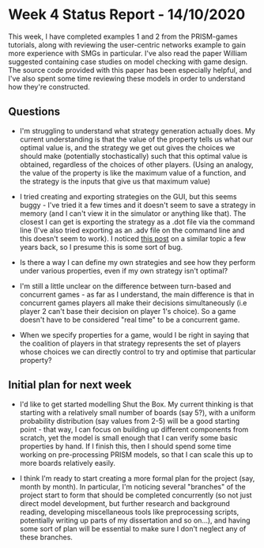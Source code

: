 # Week 4 Status Report - 14/10/2020

This week, I have completed examples 1 and 2 from the PRISM-games tutorials, along with reviewing the user-centric networks example to gain more experience with SMGs in particular. I've also read the paper William suggested containing case studies on model checking with game design. The source code provided with this paper has been especially helpful, and I've also spent some time reviewing these models in order to understand how they're constructed.


## Questions

* I'm struggling to understand what strategy generation actually does. My current understanding is that the value of the property tells us what our optimal value is, and the strategy we get out gives the choices we should make (potentially stochastically) such that this optimal value is obtained, regardless of the choices of other players. (Using an analogy, the value of the property is like the maximum value of a function, and the strategy is the inputs that give us that maximum value)

* I tried creating and exporting strategies on the GUI, but this seems buggy - I've tried it a few times and it doesn't seem to save a strategy in memory (and I can't view it in the simulator or anything like that). The closest I can get is exporting the strategy as a .dot file via the command line (I've also tried exporting as an .adv file on the command line and this doesn't seem to work). I noticed [this post](https://groups.google.com/g/prismmodelchecker/c/Y7sK015zeZQ/m/R4RmtoCFFwAJ) on a similar topic a few years back, so I presume this is some sort of bug.

* Is there a way I can define my own strategies and see how they perform under various properties, even if my own strategy isn't optimal?

* I'm still a little unclear on the difference between turn-based and concurrent games - as far as I understand, the main difference is that in concurrent games players all make their decisions simultaneously (i.e player 2 can't base their decision on player 1's choice). So a game doesn't have to be considered "real time" to be a concurrent game.

* When we specify properties for a game, would I be right in saying that the coalition of players in that strategy represents the set of players whose choices we can directly control to try and optimise that particular property?

## Initial plan for next week

* I'd like to get started modelling Shut the Box. My current thinking is that starting with a relatively small number of boards (say 5?), with a uniform probability distribution (say values from 2-5) will be a good starting point - that way, I can focus on building up different components from scratch, yet the model is small enough that I can verify some basic properties by hand. If I finish this, then I should spend some time working on pre-processing PRISM models, so that I can scale this up to more boards relatively easily.

* I think I'm ready to start creating a more formal plan for the project (say, month by month). In particular, I'm noticing several "branches" of the project start to form that should be completed concurrently (so not just direct model development, but further research and background reading, developing miscellaneous tools like preprocessing scripts, potentially writing up parts of my dissertation and so on...), and having some sort of plan will be essential to make sure I don't neglect any of these branches.
